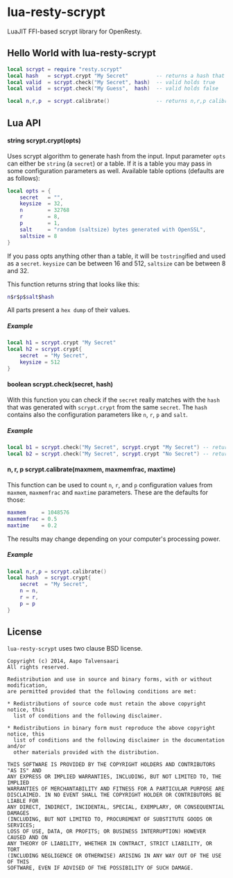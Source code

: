 # lua-resty-scrypt

LuaJIT FFI-based scrypt library for OpenResty.

## Hello World with lua-resty-scrypt

```lua
local scrypt = require "resty.scrypt"
local hash   = scrypt.crypt "My Secret"         -- returns a hash that can be stored in db
local valid  = scrypt.check("My Secret", hash)  -- valid holds true
local valid  = scrypt.check("My Guess",  hash)  -- valid holds false

local n,r,p  = scrypt.calibrate()               -- returns n,r,p calibration values
```

## Lua API

#### string scrypt.crypt(opts)

Uses scrypt algorithm to generate hash from the input. Input parameter `opts` can
either be `string` (a `secret`) or a table. If it is a table you may pass in some
configuration parameters as well. Available table options (defaults are as follows):

```lua
local opts = {
    secret   = "",
    keysize  = 32,
    n        = 32768
    r        = 8,
    p        = 1,
    salt     = "random (saltsize) bytes generated with OpenSSL",
    saltsize = 8
}
```

If you pass opts anything other than a table, it will be `tostring`ified and used
as a `secret`. `keysize` can be between 16 and 512, `saltsize` can be between 8
and 32.

This function returns string that looks like this:

```lua
n$r$p$salt$hash
```

All parts present a `hex dump` of their values.

##### Example

```lua
local h1 = scrypt.crypt "My Secret"
local h2 = scrypt.crypt{
    secret  = "My Secret",
    keysize = 512 
}
```

#### boolean scrypt.check(secret, hash)

With this function you can check if the `secret` really matches with the `hash` that
was generated with `scrypt.crypt` from the same `secret`. The `hash` contains also the
configuration parameters like `n`, `r`, `p` and `salt`.

##### Example

```lua
local b1 = scrypt.check("My Secret", scrypt.crypt "My Secret") -- returns true
local b2 = scrypt.check("My Secret", scrypt.crypt "No Secret") -- returns false
```

#### n, r, p scrypt.calibrate(maxmem, maxmemfrac, maxtime)

This function can be used to count `n`, `r`, and `p` configuration values from
`maxmem`, `maxmemfrac` and `maxtime` parameters. These are the defaults for those:

```lua
maxmem     = 1048576
maxmemfrac = 0.5
maxtime    = 0.2
```

The results may change depending on your computer's processing power.

##### Example

```lua
local n,r,p = scrypt.calibrate()
local hash  = scrypt.crypt{
    secret  = "My Secret",
    n = n,
    r = r,
    p = p
}
```

## License

`lua-resty-scrypt` uses two clause BSD license.

```
Copyright (c) 2014, Aapo Talvensaari
All rights reserved.

Redistribution and use in source and binary forms, with or without modification,
are permitted provided that the following conditions are met:

* Redistributions of source code must retain the above copyright notice, this
  list of conditions and the following disclaimer.

* Redistributions in binary form must reproduce the above copyright notice, this
  list of conditions and the following disclaimer in the documentation and/or
  other materials provided with the distribution.

THIS SOFTWARE IS PROVIDED BY THE COPYRIGHT HOLDERS AND CONTRIBUTORS "AS IS" AND
ANY EXPRESS OR IMPLIED WARRANTIES, INCLUDING, BUT NOT LIMITED TO, THE IMPLIED
WARRANTIES OF MERCHANTABILITY AND FITNESS FOR A PARTICULAR PURPOSE ARE
DISCLAIMED. IN NO EVENT SHALL THE COPYRIGHT HOLDER OR CONTRIBUTORS BE LIABLE FOR
ANY DIRECT, INDIRECT, INCIDENTAL, SPECIAL, EXEMPLARY, OR CONSEQUENTIAL DAMAGES
(INCLUDING, BUT NOT LIMITED TO, PROCUREMENT OF SUBSTITUTE GOODS OR SERVICES;
LOSS OF USE, DATA, OR PROFITS; OR BUSINESS INTERRUPTION) HOWEVER CAUSED AND ON
ANY THEORY OF LIABILITY, WHETHER IN CONTRACT, STRICT LIABILITY, OR TORT
(INCLUDING NEGLIGENCE OR OTHERWISE) ARISING IN ANY WAY OUT OF THE USE OF THIS
SOFTWARE, EVEN IF ADVISED OF THE POSSIBILITY OF SUCH DAMAGE.
```
